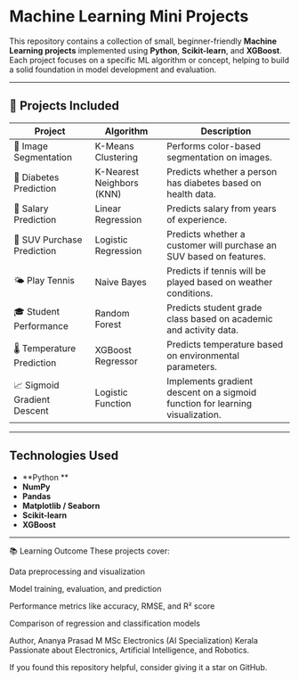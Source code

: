 # Machine Learning Mini Projects
This repository contains a collection of small, beginner-friendly **Machine Learning projects** implemented using **Python**, **Scikit-learn**, and **XGBoost**.  
Each project focuses on a specific ML algorithm or concept, helping to build a solid foundation in model development and evaluation.

---

## 📂 Projects Included

| Project | Algorithm | Description |
|----------|------------|-------------|
| 🦋 Image Segmentation | K-Means Clustering | Performs color-based segmentation on images. |
| 💉 Diabetes Prediction | K-Nearest Neighbors (KNN) | Predicts whether a person has diabetes based on health data. |
| 💼 Salary Prediction | Linear Regression | Predicts salary from years of experience. |
| 🚗 SUV Purchase Prediction | Logistic Regression | Predicts whether a customer will purchase an SUV based on features. |
| 🌤️ Play Tennis | Naive Bayes | Predicts if tennis will be played based on weather conditions. |
| 🎓 Student Performance | Random Forest | Predicts student grade class based on academic and activity data. |
| 🌡️ Temperature Prediction | XGBoost Regressor | Predicts temperature based on environmental parameters. |
| 📈 Sigmoid Gradient Descent | Logistic Function | Implements gradient descent on a sigmoid function for learning visualization. |

---

## Technologies Used
- **Python **
- **NumPy**
- **Pandas**
- **Matplotlib / Seaborn**
- **Scikit-learn**
- **XGBoost**

---


📚 Learning Outcome
These projects cover:

Data preprocessing and visualization

Model training, evaluation, and prediction

Performance metrics like accuracy, RMSE, and R² score

Comparison of regression and classification models

Author,
Ananya Prasad M
MSc Electronics (AI Specialization)
Kerala
Passionate about Electronics, Artificial Intelligence, and Robotics.

If you found this repository helpful, consider giving it a star on GitHub.

